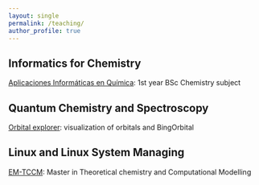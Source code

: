 ```yaml
---
layout: single
permalink: /teaching/
author_profile: true
---
```


## Informatics for Chemistry

[Aplicaciones Informáticas en Química](https://www.uv.es/qai/): 1st year BSc Chemistry subject

## Quantum Chemistry and Spectroscopy

[Orbital explorer](https://elearning.rutgers.edu/orbitalexplorer/): visualization of orbitals and BingOrbital

## Linux and Linux System Managing

[EM-TCCM](https://www.emtccm.org/): Master in Theoretical chemistry and Computational Modelling  
